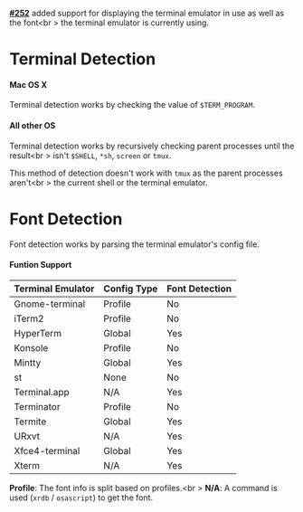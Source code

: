 **[#252](https://github.com/dylanaraps/neofetch/pull/252)** added support for displaying the terminal emulator in use as well as the font<br \>
the terminal emulator is currently using.

# Terminal Detection

#### Mac OS X

Terminal detection works by checking the value of `$TERM_PROGRAM`.

#### All other OS

Terminal detection works by recursively checking parent processes until the result<br \>
isn't `$SHELL`, `*sh`, `screen` or `tmux`.

This method of detection doesn't work with `tmux` as the parent processes aren't<br \>
the current shell or the terminal emulator.

# Font Detection

Font detection works by parsing the terminal emulator's config file.

#### Funtion Support

| Terminal Emulator | Config Type | Font Detection |
| ----------------- | ----------- | -------------- |
| Gnome-terminal    | Profile     | No             |
| iTerm2            | Profile     | No             |
| HyperTerm         | Global      | Yes            |
| Konsole           | Profile     | No             |
| Mintty            | Global      | Yes            |
| st                | None        | No             |
| Terminal.app      | N/A         | Yes            |
| Terminator        | Profile     | No             |
| Termite           | Global      | Yes            |
| URxvt             | N/A         | Yes            |
| Xfce4-terminal    | Global      | Yes            |
| Xterm             | N/A         | Yes            |

**Profile**: The font info is split based on profiles.<br \>
**N/A**: A command is used (`xrdb` / `osascript`) to get the font.
